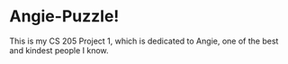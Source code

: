 # Angie-Puzzle!
This is my CS 205 Project 1, which is dedicated to Angie, one of the best and kindest people I know.
